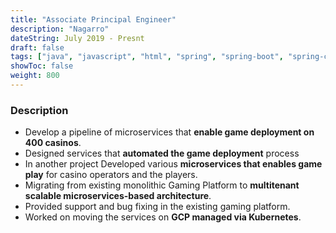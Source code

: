 ```yaml
---
title: "Associate Principal Engineer"
description: "Nagarro"
dateString: July 2019 - Presnt
draft: false
tags: ["java", "javascript", "html", "spring", "spring-boot", "spring-cloud", "rest-architecture", "microservices", "kubernetes", "gcp", "kafka", "grafana", "prometheus", "docker", "object-oriented-design", "cloud-migration", "argo-cd", "hazelcast", "postgres", "jsonb-postgres"]
showToc: false
weight: 800
--- 
```


### Description
- Develop a pipeline of microservices that **enable game deployment on 400 casinos**.
- Designed services that **automated the game deployment** process
- In another project Developed various **microservices that enables game play** for casino operators and the players. 
- Migrating from existing monolithic Gaming Platform to **multitenant scalable microservices-based architecture**. 
- Provided support and bug fixing in the existing gaming platform. 
- Worked on moving the services on **GCP managed via Kubernetes**. 